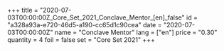 +++
title = "2020-07-03T00:00:00Z_Core_Set_2021_Conclave_Mentor_[en]_false"
id = "a328a93a-e720-46d5-a190-cc65d1c90cea"
date = "2020-07-03T00:00:00Z"
name = "Conclave Mentor"
lang = ["en"]
price = "0.30"
quantity = 4
foil = false
set = "Core Set 2021"
+++
